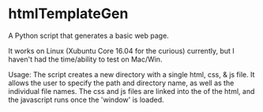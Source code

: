 # htmlTemplateGen
A Python script that generates a basic web page.

It works on Linux (Xubuntu Core 16.04 for the curious) currently, but I haven't had the time/ability to test on Mac/Win.

Usage:
  The script creates a new directory with a single html, css, & js file. It allows the user to specify the
path and directory name, as well as the individual file names. The css and js files are linked into the <head>
of the html, and the javascript runs once the 'window' is loaded.
